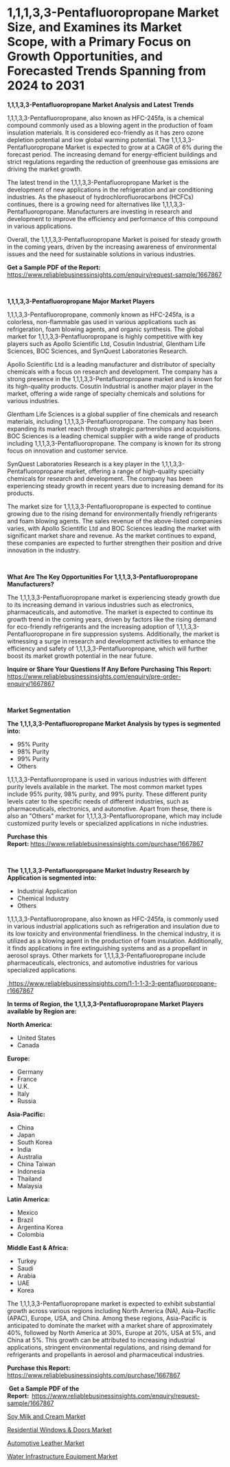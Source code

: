 <p><h1>1,1,1,3,3-Pentafluoropropane Market Size, and Examines its Market Scope, with a Primary Focus on Growth Opportunities, and Forecasted Trends Spanning from 2024 to 2031</h1></p><p><strong>1,1,1,3,3-Pentafluoropropane Market Analysis and Latest Trends</strong></p>
<p><p>1,1,1,3,3-Pentafluoropropane, also known as HFC-245fa, is a chemical compound commonly used as a blowing agent in the production of foam insulation materials. It is considered eco-friendly as it has zero ozone depletion potential and low global warming potential. The 1,1,1,3,3-Pentafluoropropane Market is expected to grow at a CAGR of 6% during the forecast period. The increasing demand for energy-efficient buildings and strict regulations regarding the reduction of greenhouse gas emissions are driving the market growth.</p><p>The latest trend in the 1,1,1,3,3-Pentafluoropropane Market is the development of new applications in the refrigeration and air conditioning industries. As the phaseout of hydrochlorofluorocarbons (HCFCs) continues, there is a growing need for alternatives like 1,1,1,3,3-Pentafluoropropane. Manufacturers are investing in research and development to improve the efficiency and performance of this compound in various applications.</p><p>Overall, the 1,1,1,3,3-Pentafluoropropane Market is poised for steady growth in the coming years, driven by the increasing awareness of environmental issues and the need for sustainable solutions in various industries.</p></p>
<p><strong>Get a Sample PDF of the Report:&nbsp;</strong> <a href="https://www.reliablebusinessinsights.com/enquiry/request-sample/1667867">https://www.reliablebusinessinsights.com/enquiry/request-sample/1667867</a></p>
<p>&nbsp;</p>
<p><strong>1,1,1,3,3-Pentafluoropropane Major Market Players</strong></p>
<p><p>1,1,1,3,3-Pentafluoropropane, commonly known as HFC-245fa, is a colorless, non-flammable gas used in various applications such as refrigeration, foam blowing agents, and organic synthesis. The global market for 1,1,1,3,3-Pentafluoropropane is highly competitive with key players such as Apollo Scientific Ltd, Cosutin Industrial, Glentham Life Sciences, BOC Sciences, and SynQuest Laboratories Research.</p><p>Apollo Scientific Ltd is a leading manufacturer and distributor of specialty chemicals with a focus on research and development. The company has a strong presence in the 1,1,1,3,3-Pentafluoropropane market and is known for its high-quality products. Cosutin Industrial is another major player in the market, offering a wide range of specialty chemicals and solutions for various industries.</p><p>Glentham Life Sciences is a global supplier of fine chemicals and research materials, including 1,1,1,3,3-Pentafluoropropane. The company has been expanding its market reach through strategic partnerships and acquisitions. BOC Sciences is a leading chemical supplier with a wide range of products including 1,1,1,3,3-Pentafluoropropane. The company is known for its strong focus on innovation and customer service.</p><p>SynQuest Laboratories Research is a key player in the 1,1,1,3,3-Pentafluoropropane market, offering a range of high-quality specialty chemicals for research and development. The company has been experiencing steady growth in recent years due to increasing demand for its products.</p><p>The market size for 1,1,1,3,3-Pentafluoropropane is expected to continue growing due to the rising demand for environmentally friendly refrigerants and foam blowing agents. The sales revenue of the above-listed companies varies, with Apollo Scientific Ltd and BOC Sciences leading the market with significant market share and revenue. As the market continues to expand, these companies are expected to further strengthen their position and drive innovation in the industry.</p></p>
<p>&nbsp;</p>
<p><strong>What Are The Key Opportunities For 1,1,1,3,3-Pentafluoropropane Manufacturers?</strong></p>
<p><p>The 1,1,1,3,3-Pentafluoropropane market is experiencing steady growth due to its increasing demand in various industries such as electronics, pharmaceuticals, and automotive. The market is expected to continue its growth trend in the coming years, driven by factors like the rising demand for eco-friendly refrigerants and the increasing adoption of 1,1,1,3,3-Pentafluoropropane in fire suppression systems. Additionally, the market is witnessing a surge in research and development activities to enhance the efficiency and safety of 1,1,1,3,3-Pentafluoropropane, which will further boost its market growth potential in the near future.</p></p>
<p><strong>Inquire or Share Your Questions If Any Before Purchasing This Report:</strong> <a href="https://www.reliablebusinessinsights.com/enquiry/pre-order-enquiry/1667867">https://www.reliablebusinessinsights.com/enquiry/pre-order-enquiry/1667867</a></p>
<p>&nbsp;</p>
<p><strong>Market Segmentation</strong></p>
<p><strong>The 1,1,1,3,3-Pentafluoropropane Market Analysis by types is segmented into:</strong></p>
<p><ul><li>95% Purity</li><li>98% Purity</li><li>99% Purity</li><li>Others</li></ul></p>
<p><p>1,1,1,3,3-Pentafluoropropane is used in various industries with different purity levels available in the market. The most common market types include 95% purity, 98% purity, and 99% purity. These different purity levels cater to the specific needs of different industries, such as pharmaceuticals, electronics, and automotive. Apart from these, there is also an "Others" market for 1,1,1,3,3-Pentafluoropropane, which may include customized purity levels or specialized applications in niche industries.</p></p>
<p><strong>Purchase this Report:&nbsp;</strong><a href="https://www.reliablebusinessinsights.com/purchase/1667867">https://www.reliablebusinessinsights.com/purchase/1667867</a></p>
<p>&nbsp;</p>
<p><strong>The 1,1,1,3,3-Pentafluoropropane Market Industry Research by Application is segmented into:</strong></p>
<p><ul><li>Industrial Application</li><li>Chemical Industry</li><li>Others</li></ul></p>
<p><p>1,1,1,3,3-Pentafluoropropane, also known as HFC-245fa, is commonly used in various industrial applications such as refrigeration and insulation due to its low toxicity and environmental friendliness. In the chemical industry, it is utilized as a blowing agent in the production of foam insulation. Additionally, it finds applications in fire extinguishing systems and as a propellant in aerosol sprays. Other markets for 1,1,1,3,3-Pentafluoropropane include pharmaceuticals, electronics, and automotive industries for various specialized applications.</p></p>
<p><a href="https://www.reliablebusinessinsights.com/1-1-1-3-3-pentafluoropropane-r1667867">&nbsp;https://www.reliablebusinessinsights.com/1-1-1-3-3-pentafluoropropane-r1667867</a></p>
<p><strong>In terms of Region, the 1,1,1,3,3-Pentafluoropropane Market Players available by Region are:</strong></p>
<p>
    <p> <strong> North America: </strong>
        <ul>
            <li>United States</li>
            <li>Canada</li>
        </ul>
        </p> 
    <p> <strong> Europe: </strong>
        <ul>
            <li>Germany</li>
            <li>France</li>
            <li>U.K.</li>
            <li>Italy</li>
            <li>Russia</li>
        </ul>
        </p> 
    <p> <strong> Asia-Pacific: </strong>
        <ul>
            <li>China</li>
            <li>Japan</li>
            <li>South Korea</li>
            <li>India</li>
            <li>Australia</li>
            <li>China Taiwan</li>
            <li>Indonesia</li>
            <li>Thailand</li>
            <li>Malaysia</li>
        </ul>
        </p> 
    <p> <strong> Latin America: </strong>
        <ul>
            <li>Mexico</li>
            <li>Brazil</li>
            <li>Argentina Korea</li>
            <li>Colombia</li>
        </ul>
        </p> 
    <p> <strong> Middle East & Africa: </strong>
        <ul>
            <li>Turkey</li>
            <li>Saudi</li>
            <li>Arabia</li>
            <li>UAE</li>
            <li>Korea</li>
        </ul>
    </p>
    </p>
<p><p>The 1,1,1,3,3-Pentafluoropropane market is expected to exhibit substantial growth across various regions including North America (NA), Asia-Pacific (APAC), Europe, USA, and China. Among these regions, Asia-Pacific is anticipated to dominate the market with a market share of approximately 40%, followed by North America at 30%, Europe at 20%, USA at 5%, and China at 5%. This growth can be attributed to increasing industrial applications, stringent environmental regulations, and rising demand for refrigerants and propellants in aerosol and pharmaceutical industries.</p></p>
<p><strong>Purchase this Report: </strong><a href="https://www.reliablebusinessinsights.com/purchase/1667867">https://www.reliablebusinessinsights.com/purchase/1667867</a></p>
<p>&nbsp;<strong>Get a Sample PDF of the Report:&nbsp;&nbsp;</strong><a href="https://www.reliablebusinessinsights.com/enquiry/request-sample/1667867">https://www.reliablebusinessinsights.com/enquiry/request-sample/1667867</a></p>
<p><strong></strong></p>
<p><p><a href="https://medium.com/@chellamarie1961/soy-milk-and-cream-market-a-global-and-regional-analysis-focus-on-region-country-level-ffe876dee75d">Soy Milk and Cream Market</a></p><p><a href="https://github.com/fkhcgcyl33/Market-Research-Report-List-1/blob/main/residential-windows-doors-market.md">Residential Windows & Doors Market</a></p><p><a href="https://medium.com/@bernadette.james576/comprehensive-analysis-of-the-global-automotive-leather-market-growth-trends-market-forecasts-a9bb60e6f728">Automotive Leather Market</a></p><p><a href="https://github.com/ctanaka235/Market-Research-Report-List-1/blob/main/water-infrastructure-equipment-market.md">Water Infrastructure Equipment Market</a></p></p>